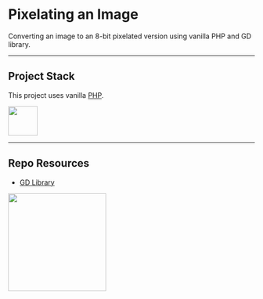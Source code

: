 # Pixelating an Image

Converting an image to an 8-bit pixelated version using vanilla PHP and GD library.

---

## Project Stack

This project uses vanilla [PHP](https://www.php.net/).

<img src="https://console.codeadam.ca/api/image/php" width="60">

---

## Repo Resources

* [GD Library](https://www.php.net/manual/en/book.image.php)

<a href="https://codeadam.ca">
<img src="https://cdn.codeadam.ca/images@1.0.0/codeadam-logo-coloured-horizontal.png" width="200">
</a>
